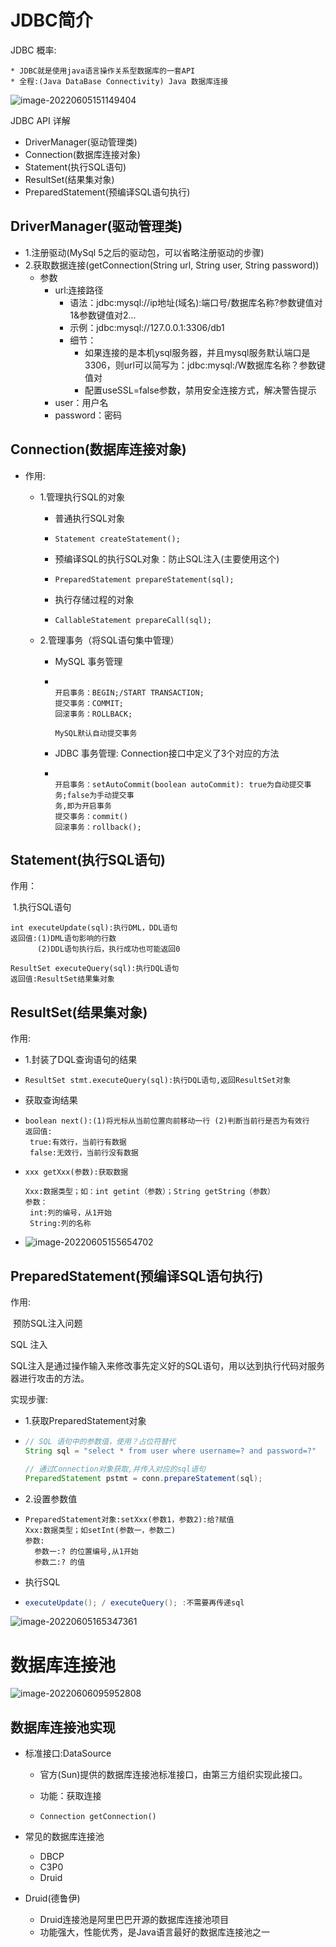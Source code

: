 # JDBC简介

JDBC 概率:

	* JDBC就是使用java语言操作关系型数据库的一套API
	* 全程:(Java DataBase Connectivity) Java 数据库连接

![image-20220605151149404](.\JDBC.assets\image-20220605151149404.png)

JDBC API 详解

* DriverManager(驱动管理类)
* Connection(数据库连接对象)
* Statement(执行SQL语句)
* ResultSet(结果集对象)
* PreparedStatement(预编译SQL语句执行)



## DriverManager(驱动管理类)

* 1.注册驱动(MySql 5之后的驱动包，可以省略注册驱动的步骤)
* 2.获取数据连接(getConnection(String url, String user, String password))
  * 参数
    * url:连接路径
      * 语法：jdbc:mysql://ip地址(域名):端口号/数据库名称?参数键值对1&参数键值对2...
      * 示例：jdbc:mysql://127.0.0.1:3306/db1
      * 细节：
        * 如果连接的是本机ysql服务器，并且mysql服务默认端口是3306，则url可以简写为：jdbc:mysql:/W数据库名称？参数键值对
        * 配置useSSL=false参数，禁用安全连接方式，解决警告提示
    * user：用户名
    * password：密码

## Connection(数据库连接对象)

* 作用:

  * 1.管理执行SQL的对象

    * 普通执行SQL对象

    * ```
      Statement createStatement();
      ```

    * 预编译SQL的执行SQL对象：防止SQL注入(主要使用这个)

    * ```
      PreparedStatement prepareStatement(sql);
      ```

    * 执行存储过程的对象

    * ```
      CallableStatement prepareCall(sql);
      ```

      

  * 2.管理事务（将SQL语句集中管理）

    * MySQL 事务管理

    * ```
      
      开启事务：BEGIN;/START TRANSACTION;
      提交事务：COMMIT;
      回滚事务：ROLLBACK;
      
      MySQL默认自动提交事务
      
      ```

    * JDBC 事务管理: Connection接口中定义了3个对应的方法

    * ```
      
      开启事务：setAutoCommit(boolean autoCommit): true为自动提交事务;false为手动提交事
      务,即为开启事务
      提交事务：commit()
      回滚事务：rollback();
      
      ```

      

## Statement(执行SQL语句)

作用：

​	1.执行SQL语句

```
int executeUpdate(sql):执行DML，DDL语句
返回值:(1)DML语句影响的行数
	  (2)DDL语句执行后，执行成功也可能返回0	
```

```
ResultSet executeQuery(sql):执行DQL语句
返回值:ResultSet结果集对象
```



## ResultSet(结果集对象)

作用:

 * 1.封装了DQL查询语句的结果

 * ```
   ResultSet stmt.executeQuery(sql):执行DQL语句,返回ResultSet对象
   ```

 * 获取查询结果

 * ```
   boolean next():(1)将光标从当前位置向前移动一行 (2)判断当前行是否为有效行
   返回值:
   	true:有效行，当前行有数据
   	false:无效行，当前行没有数据
   ```

 * ```
   xxx getXxx(参数):获取数据
   
   Xxx:数据类型；如：int getint（参数）；String getString（参数）
   参数：
   	int:列的编号，从1开始
   	String:列的名称
   ```

 * ![image-20220605155654702](.\JDBC.assets\image-20220605155654702.png)

## PreparedStatement(预编译SQL语句执行)

作用:

​	预防SQL注入问题

SQL 注入

​	SQL注入是通过操作输入来修改事先定义好的SQL语句，用以达到执行代码对服务器进行攻击的方法。

实现步骤:

* 1.获取PreparedStatement对象

* ```java
  // SQL 语句中的参数值，使用？占位符替代
  String sql = "select * from user where username=? and password=?"
  
  // 通过Connection对象获取,并传入对应的sql语句
  PreparedStatement pstmt = conn.prepareStatement(sql);
  
  ```

* 2.设置参数值

* ```
  PreparedStatement对象:setXxx(参数1，参数2):给?赋值
  Xxx:数据类型；如setInt(参数一，参数二)
  参数:
  	参数一:? 的位置编号,从1开始
  	参数二:? 的值
  
  ```

* 执行SQL

* ```java
  executeUpdate(); / executeQuery(); :不需要再传递sql
  ```

  

![image-20220605165347361](.\JDBC.assets\image-20220605165347361.png)



# 数据库连接池

![image-20220606095952808](.\JDBC.assets\image-20220606095952808.png)

## 数据库连接池实现

 * 标准接口:DataSource

    * 官方(Sun)提供的数据库连接池标准接口，由第三方组织实现此接口。

    * 功能：获取连接

    * ```
      Connection getConnection()
      ```

* 常见的数据库连接池

  * DBCP
  * C3P0
  * Druid

* Druid(德鲁伊)

  * Druid连接池是阿里巴巴开源的数据库连接池项目
  * 功能强大，性能优秀，是Java语言最好的数据库连接池之一